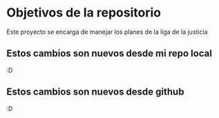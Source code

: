 # Objetivos de la repositorio

Este proyecto se encarga de manejar los planes de la liga de la justicia


## Estos cambios son nuevos desde mi repo local
:D
## Estos cambios son nuevos desde github
:D

